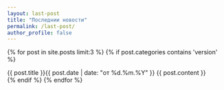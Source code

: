 ```yaml
---
layout: last-post
title: "Последнии новости"
permalink: /last-post/
author_profile: false
---
```


{% for post in site.posts limit:3 %}
{% if post.categories contains 'version' %}
<div>
    <span class="title">{{ post.title }}<span class="post-meta">{{ post.date | date: "от %d.%m.%Y" }}</span></span>
    {{ post.content }}
</div>
{% endif %}
{% endfor %}